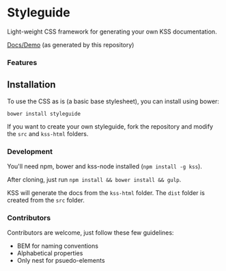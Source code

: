 # Styleguide

Light-weight CSS framework for generating your own KSS documentation.

[Docs/Demo](http://www.tylerchilds.com/styleguide/docs/) (as generated by this repository)

### Features

## Installation

To use the CSS as is (a basic base stylesheet), you can install using bower:

```
bower install styleguide
```

If you want to create your own styleguide, fork the repository and modify the `src` and `kss-html` folders.

### Development

You'll need npm, bower and kss-node installed (`npm install -g kss`).

After cloning, just run `npm install && bower install && gulp`.

KSS will generate the docs from the `kss-html` folder. The `dist` folder is created from  the `src` folder.

### Contributors

Contributors are welcome, just follow these few guidelines:

* BEM for naming conventions
* Alphabetical properties
* Only nest for psuedo-elements
